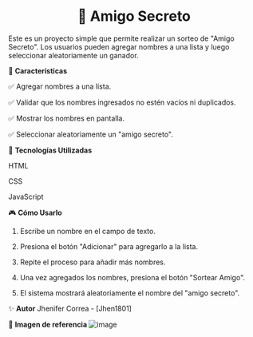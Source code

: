 <h1 align="center">🎁 Amigo Secreto</h1>

Este es un proyecto simple que permite realizar un sorteo de "Amigo Secreto". Los usuarios pueden agregar nombres a una lista y luego seleccionar aleatoriamente un ganador.


📌 **Características**

✅ Agregar nombres a una lista.

✅ Validar que los nombres ingresados no estén vacíos ni duplicados.

✅ Mostrar los nombres en pantalla.

✅ Seleccionar aleatoriamente un "amigo secreto".


🚀 **Tecnologías Utilizadas**

HTML

CSS

JavaScript 


🎮 **Cómo Usarlo**

1. Escribe un nombre en el campo de texto.

2. Presiona el botón "Adicionar" para agregarlo a la lista.

3. Repite el proceso para añadir más nombres.

4. Una vez agregados los nombres, presiona el botón "Sortear Amigo".

5. El sistema mostrará aleatoriamente el nombre del "amigo secreto".


✨ **Autor**
Jhenifer Correa - [Jhen1801]

📌 **Imagen de referencia**
![image](https://github.com/user-attachments/assets/fab4123c-0a7f-4c0c-8ca0-3fc26568e9b5)
